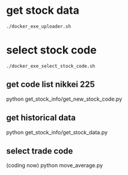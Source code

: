 # get stock data
`./docker_exe_uploader.sh`  

# select stock code
`./docker_exe_select_stock_code.sh`

## get code list nikkei 225
python get_stock_info/get_new_stock_code.py

## get historical data
python get_stock_info/get_stock_data.py

## select trade code
(coding now)
python move_average.py
